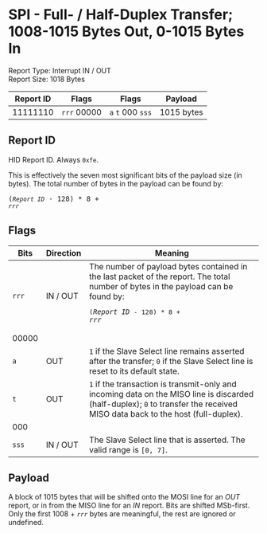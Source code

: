 
# SPI - Full- / Half-Duplex Transfer; 1008-1015 Bytes Out, 0-1015 Bytes In
Report Type: Interrupt IN / OUT<br />
Report Size: 1018 Bytes

| Report ID | Flags | Flags | Payload |
|-----------|-------|-------|---------|
| 11111110 | `rrr`&nbsp;00000 | `a`&nbsp;`t`&nbsp;000&nbsp;`sss` | 1015 bytes |

## Report ID
HID Report ID.  Always `0xfe`.

This is effectively the seven most significant bits of the payload size (in bytes).  The total number of bytes in the payload can be found by: <pre>(*`Report ID`* - 128) * 8 + *`rrr`*</pre>

## Flags
| Bits  | Direction | Meaning |
|-------|-----------|---------|
| `rrr` | IN / OUT  | The number of payload bytes contained in the last packet of the report.  The total number of bytes in the payload can be found by: <pre>(*`Report ID`* - 128) * 8 + *`rrr`*</pre> |
| 00000 |          |                                                                       |
| `a`   | OUT      | `1` if the Slave Select line remains asserted after the transfer; `0` if the Slave Select line is reset to its default state. |
| `t`   | OUT      | `1` if the transaction is transmit-only and incoming data on the MISO line is discarded (half-duplex); `0` to transfer the received MISO data back to the host (full-duplex). |
| 000   |          |                                                                       |
| `sss` | IN / OUT | The Slave Select line that is asserted.  The valid range is `[0, 7]`. |

## Payload
A block of 1015 bytes that will be shifted onto the MOSI line for an *OUT* report, or in from the MISO line for an *IN* report.  Bits are shifted MSb-first.  Only the first 1008 + *`rrr`* bytes are meaningful, the rest are ignored or undefined.
